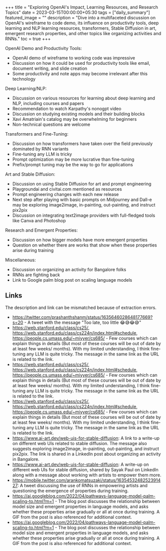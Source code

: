 +++
title =  "Exploring OpenAI's Impact, Learning Resources, and Research Topics"
date = 2023-03-15T00:00:00+05:30
tags = ["daily_summary"]
featured_image = ""
description = "Dive into a multifaceted discussion on OpenAI's wireframe to code demo, its influence on productivity tools, deep learning and NLP learning resources, transformers, Stable Diffusion in art, emergent research properties, and other topics like organizing activities and RNNs."
toc = true
+++

OpenAI Demo and Productivity Tools:
- OpenAI demo of wireframe to working code was impressive
- Discussion on how it could be used for productivity tools like email, document writing, and slide creation
- Some productivity and note apps may become irrelevant after this technology

Deep Learning/NLP:
- Discussion on various resources for learning about deep learning and NLP, including courses and papers
- Recommendation to watch Karpathy's nonogpt video
- Discussion on studying existing models and their building blocks
- Xavi Amatriain's catalog may be overwhelming for beginners
- Non-technical questions are welcome

Transformers and Fine-Tuning:
- Discussion on how transformers have taken over the field previously dominated by RNN variants
- Fine-tuning any LLM is tricky
- Prompt optimization may be more lucrative than fine-tuning
- Prefix/prompt tuning may be the way to go for applications

Art and Stable Diffusion:
- Discussion on using Stable Diffusion for art and prompt engineering
- Playgroundai and civitai.com mentioned as resources
- Prompt engineering changes with each new release
- Next step after playing with basic prompts on Midjourney and Dall-e may be exploring image2image, in-painting, out-painting, and instruct pix2pix
- Discussion on integrating text2image providers with full-fledged tools like Canva and Photoshop

Research and Emergent Properties:
- Discussion on how bigger models have more emergent properties
- Question on whether there are works that show when these properties arise during training

Miscellaneous:
- Discussion on organizing an activity for Bangalore folks
- RNNs are fighting back
- Link to Google palm blog post on scaling language models

## Links
The description and link can be mismatched because of extraction errors.

- https://twitter.com/prashanthshanm/status/1635646028648177669?s=20 - A tweet with the message "Too late, too little 😂😅😂😅"
- https://web.stanford.edu/class/cs25/, https://web.stanford.edu/class/cs224n/index.html#schedule, https://people.cs.umass.edu/~miyyer/cs685/ - Few courses which can explain things in details (But most of these courses will be out of date by at least few weeks/ months). With my limited understanding, I think fine-tuning any LLM is quite tricky. The message in the same link as the URL is related to the link.
- https://web.stanford.edu/class/cs25/, https://web.stanford.edu/class/cs224n/index.html#schedule, https://people.cs.umass.edu/~miyyer/cs685/ - Few courses which can explain things in details (But most of these courses will be out of date by at least few weeks/ months). With my limited understanding, I think fine-tuning any LLM is quite tricky. The message in the same link as the URL is related to the link.
- https://web.stanford.edu/class/cs25/, https://web.stanford.edu/class/cs224n/index.html#schedule, https://people.cs.umass.edu/~miyyer/cs685/ - Few courses which can explain things in details (But most of these courses will be out of date by at least few weeks/ months). With my limited understanding, I think fine-tuning any LLM is quite tricky. The message in the same link as the URL is related to the link.
- https://www.ai-art.dev/web-uis-for-stable-diffusion: A link to a write-up on different web UIs related to stable diffusion. The message also suggests exploring image2image, in-painting, out-painting, and instruct pix2pix. The link is shared in a LinkedIn post about organizing an activity in Bangalore.
- https://www.ai-art.dev/web-uis-for-stable-diffusion: A write-up on different web UIs for stable diffusion, shared by Sayak Paul on LinkedIn along with a message about working with artists to empower them more.
- https://mobile.twitter.com/arankomatsuzaki/status/1635453248252391427: A tweet discussing the use of RNNs in empowering artists and questioning the emergence of properties during training.
- https://ai.googleblog.com/2022/04/pathways-language-model-palm-scaling-to.html?m=1 - The blog post discusses the relationship between model size and emergent properties in language models, and asks whether these properties arise gradually or all at once during training. A GIF from the post is also referenced for additional context.
- https://ai.googleblog.com/2022/04/pathways-language-model-palm-scaling-to.html?m=1 - The blog post discusses the relationship between model size and emergent properties in language models, and asks whether these properties arise gradually or all at once during training. A GIF from the post is also referenced for additional context.